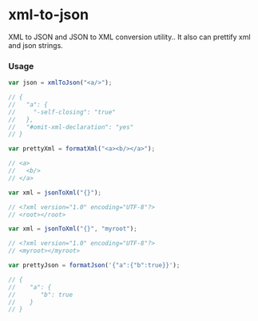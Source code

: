 xml-to-json
===========

XML to JSON and JSON to XML conversion utility..
It also can prettify xml and json strings.

### Usage

```javascript
var json = xmlToJson("<a/>");

// {
//   "a": {
//     "-self-closing": "true"
//   },
//   "#omit-xml-declaration": "yes"
// }

var prettyXml = formatXml("<a><b/></a>");

// <a>
//   <b/>
// </a>

var xml = jsonToXml("{}");

// <?xml version="1.0" encoding="UTF-8"?>
// <root></root>

var xml = jsonToXml("{}", "myroot");

// <?xml version="1.0" encoding="UTF-8"?>
// <myroot></myroot>

var prettyJson = formatJson('{"a":{"b":true}}');

// {
//    "a": {
//       "b": true
//    }
// }
```
